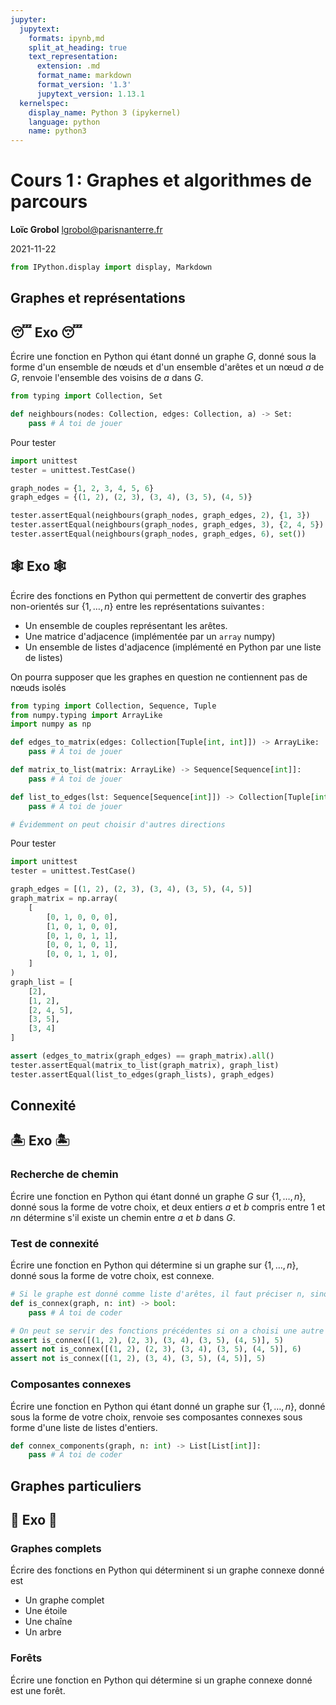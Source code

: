 ```yaml
---
jupyter:
  jupytext:
    formats: ipynb,md
    split_at_heading: true
    text_representation:
      extension: .md
      format_name: markdown
      format_version: '1.3'
      jupytext_version: 1.13.1
  kernelspec:
    display_name: Python 3 (ipykernel)
    language: python
    name: python3
---
```


<!-- LTeX: language=fr -->
<!-- #region slideshow={"slide_type": "slide"} -->
Cours 1 : Graphes et algorithmes de parcours
============================================

**Loïc Grobol** [<lgrobol@parisnanterre.fr>](mailto:lgrobol@parisnanterre.fr)

2021-11-22
<!-- #endregion -->

```python
from IPython.display import display, Markdown
```

## Graphes et représentations

## 😴 Exo 😴

Écrire une fonction en Python qui étant donné un graphe $G$, donné sous la forme d'un ensemble de
nœuds et d'un ensemble d'arêtes et un nœud $a$ de $G$, renvoie l'ensemble des voisins de $a$ dans
$G$.


```python
from typing import Collection, Set

def neighbours(nodes: Collection, edges: Collection, a) -> Set:
    pass # À toi de jouer
```

Pour tester

```python
import unittest
tester = unittest.TestCase()

graph_nodes = {1, 2, 3, 4, 5, 6}
graph_edges = {(1, 2), (2, 3), (3, 4), (3, 5), (4, 5)}

tester.assertEqual(neighbours(graph_nodes, graph_edges, 2), {1, 3})
tester.assertEqual(neighbours(graph_nodes, graph_edges, 3), {2, 4, 5})
tester.assertEqual(neighbours(graph_nodes, graph_edges, 6), set())
```

## 🕸️ Exo 🕸️

Écrire des fonctions en Python qui permettent de convertir des graphes non-orientés sur $\{1, …,
n\}$ entre les représentations suivantes :

- Un ensemble de couples représentant les arêtes.
- Une matrice d'adjacence (implémentée par un `array` numpy)
- Un ensemble de listes d'adjacence (implémenté en Python par une liste de listes)

On pourra supposer que les graphes en question ne contiennent pas de nœuds isolés

```python
from typing import Collection, Sequence, Tuple
from numpy.typing import ArrayLike
import numpy as np

def edges_to_matrix(edges: Collection[Tuple[int, int]]) -> ArrayLike:
    pass # À toi de jouer

def matrix_to_list(matrix: ArrayLike) -> Sequence[Sequence[int]]:
    pass # À toi de jouer

def list_to_edges(lst: Sequence[Sequence[int]]) -> Collection[Tuple[int, int]]:
    pass # À toi de jouer

# Évidemment on peut choisir d'autres directions
```

Pour tester

```python
import unittest
tester = unittest.TestCase()

graph_edges = [(1, 2), (2, 3), (3, 4), (3, 5), (4, 5)]
graph_matrix = np.array(
    [
        [0, 1, 0, 0, 0],
        [1, 0, 1, 0, 0],
        [0, 1, 0, 1, 1],
        [0, 0, 1, 0, 1],
        [0, 0, 1, 1, 0],
    ]
)
graph_list = [
    [2],
    [1, 2],
    [2, 4, 5],
    [3, 5],
    [3, 4]
]

assert (edges_to_matrix(graph_edges) == graph_matrix).all()
tester.assertEqual(matrix_to_list(graph_matrix), graph_list)
tester.assertEqual(list_to_edges(graph_lists), graph_edges)
```

## Connexité

## 🏝️ Exo 🏝️

### Recherche de chemin

Écrire une fonction en Python qui étant donné un graphe $G$ sur $\{1, …, n\}$, donné sous la forme
de votre choix, et deux entiers $a$ et $b$ compris entre $1$ et $n$n détermine s'il existe un chemin
entre $a$ et $b$ dans $G$.

### Test de connexité

Écrire une fonction en Python qui détermine si un graphe sur $\{1, …, n\}$, donné sous la forme de
votre choix, est connexe.

```python
# Si le graphe est donné comme liste d'arêtes, il faut préciser n, sinon, ce n'est pas la peine
def is_connex(graph, n: int) -> bool:
    pass # À toi de coder
```

```python
# On peut se servir des fonctions précédentes si on a choisi une autre représentation
assert is_connex([(1, 2), (2, 3), (3, 4), (3, 5), (4, 5)], 5)
assert not is_connex([(1, 2), (2, 3), (3, 4), (3, 5), (4, 5)], 6)
assert not is_connex([(1, 2), (3, 4), (3, 5), (4, 5)], 5)
```

### Composantes connexes

Écrire une fonction en Python qui étant donné un graphe sur $\{1, …, n\}$, donné sous la forme de
votre choix, renvoie ses composantes connexes sous forme d'une liste de listes d'entiers.

```python
def connex_components(graph, n: int) -> List[List[int]]:
    pass # À toi de coder
```

## Graphes particuliers

## 🌳 Exo 🌳

### Graphes complets

Écrire des fonctions en Python qui déterminent si un graphe connexe donné est

- Un graphe complet
- Une étoile
- Une chaîne
- Un arbre

### Forêts

Écrire une fonction en Python qui détermine si un graphe connexe donné est une forêt.

